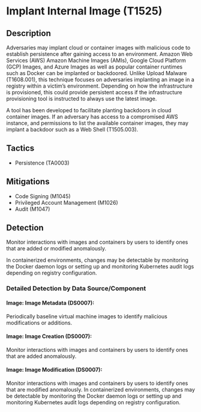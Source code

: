 # Implant Internal Image (T1525)

## Description
Adversaries may implant cloud or container images with malicious code to establish persistence after gaining access to an environment. Amazon Web Services (AWS) Amazon Machine Images (AMIs), Google Cloud Platform (GCP) Images, and Azure Images as well as popular container runtimes such as Docker can be implanted or backdoored. Unlike Upload Malware (T1608.001), this technique focuses on adversaries implanting an image in a registry within a victim’s environment. Depending on how the infrastructure is provisioned, this could provide persistent access if the infrastructure provisioning tool is instructed to always use the latest image.

A tool has been developed to facilitate planting backdoors in cloud container images. If an adversary has access to a compromised AWS instance, and permissions to list the available container images, they may implant a backdoor such as a Web Shell (T1505.003).

## Tactics
- Persistence (TA0003)

## Mitigations
- Code Signing (M1045)
- Privileged Account Management (M1026)
- Audit (M1047)

## Detection
Monitor interactions with images and containers by users to identify ones that are added or modified anomalously.

In containerized environments, changes may be detectable by monitoring the Docker daemon logs or setting up and monitoring Kubernetes audit logs depending on registry configuration. 

### Detailed Detection by Data Source/Component
#### Image: Image Metadata (DS0007): 
Periodically baseline virtual machine images to identify malicious modifications or additions.

#### Image: Image Creation (DS0007): 
Monitor interactions with images and containers by users to identify ones that are added anomalously.

#### Image: Image Modification (DS0007): 
Monitor interactions with images and containers by users to identify ones that are modified anomalously.
In containerized environments, changes may be detectable by monitoring the Docker daemon logs or setting up and monitoring Kubernetes audit logs depending on registry configuration.

